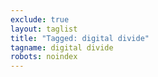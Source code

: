 ```yaml
---
exclude: true
layout: taglist
title: "Tagged: digital divide"
tagname: digital divide
robots: noindex
---
```

